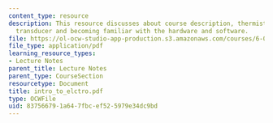 ```yaml
---
content_type: resource
description: This resource discusses about course description, thermistor, a thermoelectric
  transducer and becoming familiar with the hardware and software.
file: https://ol-ocw-studio-app-production.s3.amazonaws.com/courses/6-071j-introduction-to-electronics-signals-and-measurement-spring-2006/837566791a647fbcef525979e34dc9bd_intro_to_elctro.pdf
file_type: application/pdf
learning_resource_types:
- Lecture Notes
parent_title: Lecture Notes
parent_type: CourseSection
resourcetype: Document
title: intro_to_elctro.pdf
type: OCWFile
uid: 83756679-1a64-7fbc-ef52-5979e34dc9bd
---
```

